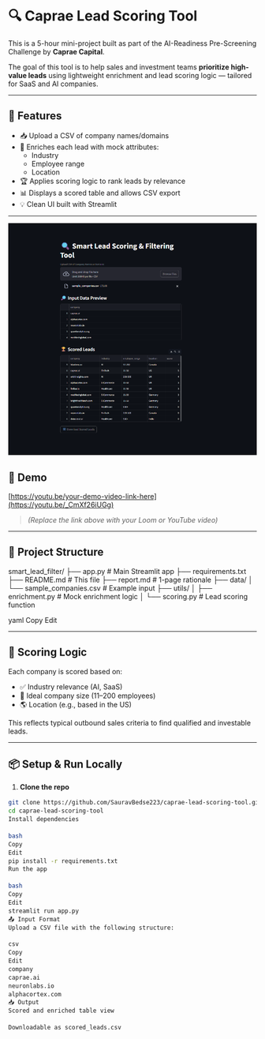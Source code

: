 # 🔍 Caprae Lead Scoring Tool

This is a 5-hour mini-project built as part of the AI-Readiness Pre-Screening Challenge by **Caprae Capital**.

The goal of this tool is to help sales and investment teams **prioritize high-value leads** using lightweight enrichment and lead scoring logic — tailored for SaaS and AI companies.

---

## 🚀 Features

- 📥 Upload a CSV of company names/domains
- 🧠 Enriches each lead with mock attributes:
  - Industry
  - Employee range
  - Location
- 🏆 Applies scoring logic to rank leads by relevance
- 📊 Displays a scored table and allows CSV export
- 💡 Clean UI built with Streamlit

---
![Output Screenshot](output/output.png)

## 📸 Demo

[https://youtu.be/your-demo-video-link-here](https://youtu.be/_CmXf26iUGg)

> *(Replace the link above with your Loom or YouTube video)*

---

## 📁 Project Structure

smart_lead_filter/
├── app.py # Main Streamlit app
├── requirements.txt
├── README.md # This file
├── report.md # 1-page rationale
├── data/
│ └── sample_companies.csv # Example input
├── utils/
│ ├── enrichment.py # Mock enrichment logic
│ └── scoring.py # Lead scoring function

yaml
Copy
Edit

---

## 🧠 Scoring Logic

Each company is scored based on:
- ✅ Industry relevance (AI, SaaS)
- 👥 Ideal company size (11–200 employees)
- 🌎 Location (e.g., based in the US)

This reflects typical outbound sales criteria to find qualified and investable leads.

---

## 📦 Setup & Run Locally

1. **Clone the repo**
```bash
git clone https://github.com/SauravBedse223/caprae-lead-scoring-tool.git
cd caprae-lead-scoring-tool
Install dependencies

bash
Copy
Edit
pip install -r requirements.txt
Run the app

bash
Copy
Edit
streamlit run app.py
📤 Input Format
Upload a CSV file with the following structure:

csv
Copy
Edit
company
caprae.ai
neuronlabs.io
alphacortex.com
📥 Output
Scored and enriched table view

Downloadable as scored_leads.csv


